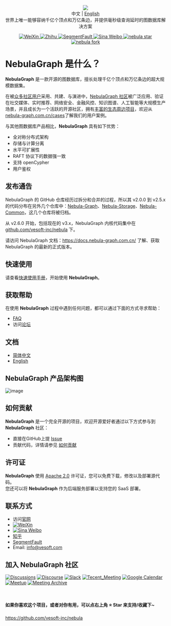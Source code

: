 <p align="center">
  <img src="https://nebula-website-cn.oss-cn-hangzhou.aliyuncs.com/nebula-website/images/nebulagraph-logo.png"/>
  <br>中文 | <a href="README.md">English</a>
  <br>世界上唯一能够容纳千亿个顶点和万亿条边，并提供毫秒级查询延时的图数据库解决方案<br>
</p>

<p align="center">
  <a href="https://user-images.githubusercontent.com/38887077/67449282-4362b300-f64c-11e9-878f-7efc373e5e55.jpg">
    <img src="https://img.shields.io/badge/WeChat-%E5%BE%AE%E4%BF%A1-brightgreen" alt="WeiXin">
  </a>
  <a href="https://www.zhihu.com/org/nebulagraph/activities">
    <img src="https://img.shields.io/badge/Zhihu-%E7%9F%A5%E4%B9%8E-blue" alt="Zhihu">
  </a>
  <a href="https://segmentfault.com/t/nebula">
    <img src="https://img.shields.io/badge/SegmentFault-%E6%80%9D%E5%90%A6-green" alt="SegmentFault">
  </a>
  <a href="https://weibo.com/p/1006067122684542/home?from=page_100606&mod=TAB#place">
    <img src="https://img.shields.io/badge/Weibo-%E5%BE%AE%E5%8D%9A-red" alt="Sina Weibo">
  </a>
  <a href="https://github.com/vesoft-inc/nebula/stargazers">
    <img src="http://githubbadges.com/star.svg?user=vesoft-inc&repo=nebula&style=default" alt="nebula star"/>
  </a>
  <a href="https://github.com/vesoft-inc/nebula/network/members">
    <img src="http://githubbadges.com/fork.svg?user=vesoft-inc&repo=nebula&style=default" alt="nebula fork"/>
  </a>
</p>

# NebulaGraph 是什么？


**NebulaGraph** 是一款开源的图数据库，擅长处理千亿个顶点和万亿条边的超大规模数据集。

在被[众多社区用户](https://nebula-graph.com.cn/cases)采用、共建、与演进中，[NebulaGraph 社区](https://github.com/vesoft-inc/nebula-community/)被广泛应用、验证在社交媒体、实时推荐、网络安全、金融风控、知识图谱、人工智能等大规模生产场景，并且成长为一个活跃的开源社区，拥有[丰富的生态周边项目](https://docs.nebula-graph.com.cn/master/20.appendix/6.eco-tool-version/)，欢迎从[nebula-graph.com.cn/cases](https://nebula-graph.com.cn/cases)了解我们的用户案例。


与其他图数据库产品相比，**NebulaGraph** 具有如下优势：

* 全对称分布式架构
* 存储与计算分离
* 水平可扩展性
* RAFT 协议下的数据强一致
* 支持 openCypher
* 用户鉴权

## 发布通告

NebulaGraph 的 GitHub 仓库经历过拆分和合并的过程，所以其 v2.0.0 到 v2.5.x 的代码分布在另外几个仓库中：[Nebula-Graph](https://github.com/vesoft-inc/nebula-graph)、[Nebula-Storage](https://github.com/vesoft-inc/nebula-storage)、[Nebula-Common](https://github.com/vesoft-inc/nebula-common)，这几个仓库将被归档。

从 v2.6.0 开始，包括现在的 v3.x，NebulaGraph 内核代码集中在 [github.com/vesoft-inc/nebula](https://github.com/vesoft-inc/nebula) 下。

请访问 NebulaGraph 文档：https://docs.nebula-graph.com.cn/ 了解、获取 NebulaGraph 的最新的正式版本。

<!--

NebulaGraph 1.x 后续不再进行功能的更新，请升级到 2.0+ 版本。<br />
NebulaGraph内核 1.x 与 2.x 数据格式、通信协议、客户端等均双向不兼容，可参照[升级指导](https://docs.nebula-graph.com.cn/2.5.0/4.deployment-and-installation/3.upgrade-nebula-graph/upgrade-nebula-graph-to-250/)进行升级。

如需使用稳定版本，请参见[NebulaGraph 1.0](https://github.com/vesoft-inc/nebula)。


## 产品路线图

**NebulaGraph** 产品规划路线图请参见 [roadmap](https://github.com/vesoft-inc/nebula/wiki/Nebula-Graph-Roadmap-2020)。
-->

## 快速使用

请查看[快速使用手册](https://docs.nebula-graph.com.cn/3.2.0/2.quick-start/1.quick-start-workflow/)，开始使用 **NebulaGraph**。

<!--
在开始使用 **NebulaGraph** 之前，必须通过[编译源码](https://docs.nebula-graph.com.cn/manual-CN/3.build-develop-and-administration/1.build/1.build-source-code/)或者 [docker compose](https://docs.nebula-graph.com.cn/manual-CN/3.build-develop-and-administration/1.build/2.build-by-docker/) 方式安装 **NebulaGraph**。您也可以观看[视频](https://space.bilibili.com/472621355)学习如何安装 **NebulaGraph**。
-->

## 获取帮助

在使用 **NebulaGraph** 过程中遇到任何问题，都可以通过下面的方式寻求帮助：

* [FAQ](https://docs.nebula-graph.io/2.0/2.quick-start/0.FAQ/)
* 访问[论坛](https://discuss.nebula-graph.com.cn/)

## 文档

* [简体中文](https://docs.nebula-graph.com.cn/)
* [English](https://docs.nebula-graph.io/)

## NebulaGraph 产品架构图

![image](https://docs-cdn.nebula-graph.com.cn/figures/nebula-graph-architecture_3.png)


## 如何贡献

**NebulaGraph** 是一个完全开源的项目，欢迎开源爱好者通过以下方式参与到 **NebulaGraph** 社区：

* 直接在GitHub上提 [Issue](https://github.com/vesoft-inc/nebula/issues)
* 贡献代码，详情请参见 [如何贡献](https://docs.nebula-graph.com.cn/master/15.contribution/how-to-contribute/)

## 许可证

**NebulaGraph** 使用 [Apache 2.0](https://www.apache.org/licenses/LICENSE-2.0) 许可证，您可以免费下载，修改以及部署源代码。<br />
您还可以将 **NebulaGraph** 作为后端服务部署以支持您的 SaaS 部署。

## 联系方式

* 访问[官网](http://nebula-graph.com.cn/)
* [![WeiXin](https://img.shields.io/badge/WeChat-%E5%BE%AE%E4%BF%A1-brightgreen)](https://user-images.githubusercontent.com/38887077/67449282-4362b300-f64c-11e9-878f-7efc373e5e55.jpg)
* [![Sina Weibo](https://img.shields.io/badge/Weibo-%E5%BE%AE%E5%8D%9A-red)](https://weibo.com/p/1006067122684542/home?from=page_100606&mod=TAB#place)
* [知乎](https://www.zhihu.com/org/nebulagraph/activities)
* [SegmentFault](https://segmentfault.com/t/nebula)
* Email: info@vesoft.com

## 加入 NebulaGraph 社区

[![Discussions](https://img.shields.io/badge/GitHub_Discussion-000000?style=for-the-badge&logo=github&logoColor=white)](https://github.com/vesoft-inc/nebula/discussions) [![Discourse](https://img.shields.io/badge/中文论坛-4285F4?style=for-the-badge&logo=discourse&logoColor=white)](https://discuss.nebula-graph.com.cn/) [![Slack](https://img.shields.io/badge/Slack-9F2B68?style=for-the-badge&logo=slack&logoColor=white)](https://join.slack.com/t/nebulagraph/shared_invite/zt-7ybejuqa-NCZBroh~PCh66d9kOQj45g) [![Tecent_Meeting](https://img.shields.io/badge/腾讯会议-2D8CFF?style=for-the-badge&logo=googlemeet&logoColor=white)](https://meeting.tencent.com/dm/F8NX1aRZ8PQv) [![Google Calendar](https://img.shields.io/badge/Calander-4285F4?style=for-the-badge&logo=google&logoColor=white)](https://calendar.google.com/calendar/u/0?cid=Z29mbGttamM3ZTVlZ2hpazI2cmNlNXVnZThAZ3JvdXAuY2FsZW5kYXIuZ29vZ2xlLmNvbQ) [![Meetup](https://img.shields.io/badge/Meetup-FF0000?style=for-the-badge&logo=meetup&logoColor=white)](https://www.meetup.com/nebulagraph/events/287180186?utm_medium=referral&utm_campaign=share-btn_savedevents_share_modal&utm_source=link) [![Meeting Archive](https://img.shields.io/badge/Community_wiki-808080?style=for-the-badge&logo=readthedocs&logoColor=white)](https://github.com/vesoft-inc/nebula-community/wiki)

<br />

#### 如果你喜欢这个项目，或者对你有用，可以点右上角 ⭐️ Star 来支持/收藏下~
https://github.com/vesoft-inc/nebula

